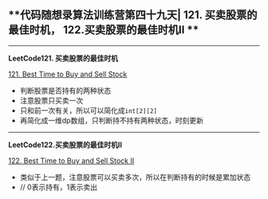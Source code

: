 ## **代码随想录算法训练营第四十九天| 121. 买卖股票的最佳时机， 122.买卖股票的最佳时机II **
<hr/>

**LeetCode121. 买卖股票的最佳时机**

[121. Best Time to Buy and Sell Stock](https://leetcode.cn/problems/best-time-to-buy-and-sell-stock/description/)

- 判断股票是否持有的两种状态
- 注意股票只买卖一次
- 只和前一次有关，所以可以简化成`int[2][2]`
- 再简化成一维dp数组，只判断持不持有两种状态，时刻更新

<hr/>

**LeetCode122.买卖股票的最佳时机II**

[122. Best Time to Buy and Sell Stock II](https://leetcode.cn/problems/best-time-to-buy-and-sell-stock-ii/description/)

- 类似于上一题，注意股票可以买卖多次，所以在判断持有的时候是累加状态
- // 0表示持有，1表示卖出